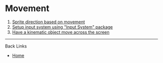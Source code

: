 # Movement

1. [Sprite direction based on movement](./documents/01_sprite_direction_based_on_movement.md)
2. [Setup input system using "Input System" package](./documents/02_setup_input_system_package.md)
3. [Have a kinematic object move across the screen](./documents/03_move_kinematic_object.md)

---
Back Links

* [Home](../index.md)
